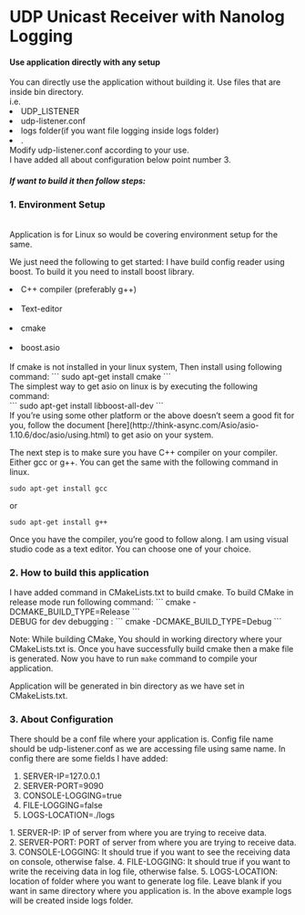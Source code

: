 # UDP Unicast Receiver with Nanolog Logging

<h4> Use application directly with any setup</h4>
You can directly use the application without building it. Use files that are inside bin directory.<br>
i.e. <li> UDP_LISTENER </li> 
    <li> udp-listener.conf</li>
    <li> logs folder(if you want file logging inside logs folder)<li>.<br>
Modify udp-listener.conf according to your use.<br>I have added all about configuration below point number 3.

<br>

<h5> If want to build it then follow steps:</h5>
<h3>1. Environment Setup </h3><br />
Application is for Linux so would be covering environment setup for the same. <br/>

We just need the following to get started:
I have build config reader using boost. To build it you need to install boost library.

<li>C++ compiler (preferably g++) </li><br />
<li>Text-editor </li><br />
<li>cmake </li><br />
<li> boost.asio </li> <br />
If cmake is not installed in your linux system, Then install using following command:
```
sudo apt-get install cmake
```
<br>
The simplest way to get asio on linux is by executing the following command:<br />
```
sudo apt-get install libboost-all-dev  
```
<br>
If you’re using some other platform or the above doesn’t seem a good fit for you, follow the document [here](http://think-async.com/Asio/asio-1.10.6/doc/asio/using.html) to get asio on your system.

The next step is to make sure you have C++ compiler on your compiler. Either gcc or g++.
You can get the same with the following command in linux.

```
sudo apt-get install gcc 
```
or
```
sudo apt-get install g++ 
```

Once you have the compiler, you’re good to follow along. I am using visual studio code as a text editor. You can choose one of your choice.

<h3>2. How to build this application</h3>
I have added command in CMakeLists.txt to build cmake.
To build CMake in release mode run following command:
```
cmake -DCMAKE_BUILD_TYPE=Release
```
<br>DEBUG for dev debugging : 
```
cmake -DCMAKE_BUILD_TYPE=Debug
```

Note: While building CMake, You should in working directory where your CMakeLists.txt is.
Once you have successfully build cmake then a make file is generated. Now you have to run ``` make ``` command to compile your application.
<p> Application will be generated in bin directory as we have set in CMakeLists.txt.</p>

<h3>3. About Configuration</h3>
There should be a conf file where your application is. Config file name should be udp-listener.conf as we are accessing file using same name.
In config there are some fields I have added:
<ol>
<li>SERVER-IP=127.0.0.1 </li>
<li>SERVER-PORT=9090    </li>
<li>CONSOLE-LOGGING=true</li>
<li>FILE-LOGGING=false  </li>
<li>LOGS-LOCATION=./logs</li>
</ol>
1. SERVER-IP: IP of server from where you are trying to receive data.<br>
2. SERVER-PORT: PORT of server from where you are trying to receive data.<br>
3. CONSOLE-LOGGING: It should true if you want to see the receiving data on console, otherwise false.
4. FILE-LOGGING: It should true if you want to write the receiving data in log file, otherwise false.
5. LOGS-LOCATION: location of folder where you want to generate log file. Leave blank if you want in same directory where you application is. In the above example logs will be created inside logs folder.


